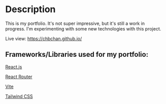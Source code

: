 # Description

This is my portfolio. It's not super impressive, but it's still a work in progress. I'm experimenting with some new technologies with this project.

Live view: https://chbchan.github.io/

## Frameworks/Libraries used for my portfolio:
[React.js](https://react.dev/)

[React Router](https://reactrouter.com/en/main)

[Vite](https://vitejs.dev/)

[Tailwind CSS](https://tailwindcss.com/)
